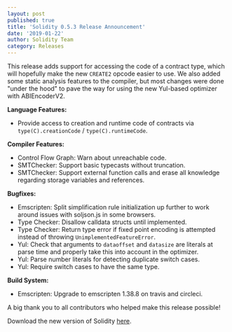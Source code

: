```yaml
---
layout: post
published: true
title: 'Solidity 0.5.3 Release Announcement'
date: '2019-01-22'
author: Solidity Team
category: Releases
---
```


This release adds support for accessing the code of a contract type, which will hopefully make the new `CREATE2` opcode easier to use. We also added some static analysis features to the compiler, but most changes were done "under the hood" to pave the way for using the new Yul-based optimizer with ABIEncoderV2.

**Language Features:**

- Provide access to creation and runtime code of contracts via `type(C).creationCode` / `type(C).runtimeCode`.

**Compiler Features:**

- Control Flow Graph: Warn about unreachable code.
- SMTChecker: Support basic typecasts without truncation.
- SMTChecker: Support external function calls and erase all knowledge regarding storage variables and references.

**Bugfixes:**

- Emscripten: Split simplification rule initialization up further to work around issues with soljson.js in some browsers.
- Type Checker: Disallow calldata structs until implemented.
- Type Checker: Return type error if fixed point encoding is attempted instead of throwing `UnimplementedFeatureError`.
- Yul: Check that arguments to `dataoffset` and `datasize` are literals at parse time and properly take this into account in the optimizer.
- Yul: Parse number literals for detecting duplicate switch cases.
- Yul: Require switch cases to have the same type.

**Build System:**

- Emscripten: Upgrade to emscripten 1.38.8 on travis and circleci.

A big thank you to all contributors who helped make this release possible!

Download the new version of Solidity [here](https://github.com/ethereum/solidity/releases/tag/v0.5.3).
